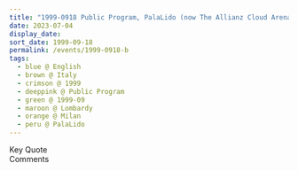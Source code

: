 ```yaml
---
title: "1999-0918 Public Program, PalaLido (now The Allianz Cloud Arena), Piazza Carlo Stuparich, 1, Milan, Lombardy, Italy"
date: 2023-07-04
display_date: 
sort_date: 1999-09-18
permalink: /events/1999-0918-b
tags:
  - blue @ English
  - brown @ Italy
  - crimson @ 1999
  - deeppink @ Public Program
  - green @ 1999-09
  - maroon @ Lombardy
  - orange @ Milan
  - peru @ PalaLido
---
```


<wave-list>
  <list-title color="green" width="75">Key Quote</list-title>
  <list-item color="BlanchedAlmond"  width="200"></list-item>
  <list-item color="Lavender"></list-item>
  <list-item color="BlanchedAlmond"></list-item>
</wave-list>

<br>

<wave-list>
  <list-title color="green" width="75">Comments</list-title>
  <list-item color="BlanchedAlmond"  width="200"></list-item>
  <list-item color="Lavender"></list-item>
  <list-item color="BlanchedAlmond"></list-item>
</wave-list>